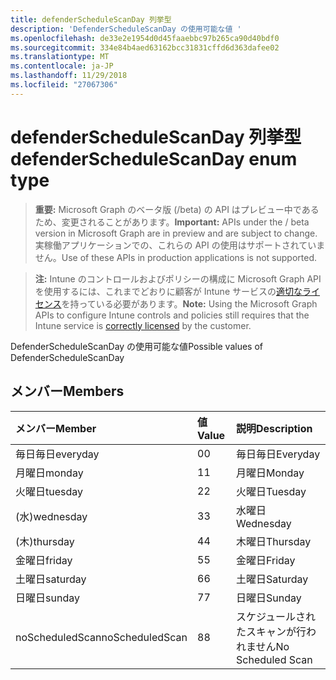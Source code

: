 ```yaml
---
title: defenderScheduleScanDay 列挙型
description: 'DefenderScheduleScanDay の使用可能な値 '
ms.openlocfilehash: de33e2e1954d0d45faaebbc97b265ca90d40bdf0
ms.sourcegitcommit: 334e84b4aed63162bcc31831cffd6d363dafee02
ms.translationtype: MT
ms.contentlocale: ja-JP
ms.lasthandoff: 11/29/2018
ms.locfileid: "27067306"
---
```

# <a name="defenderschedulescanday-enum-type"></a><span data-ttu-id="b51c7-103">defenderScheduleScanDay 列挙型</span><span class="sxs-lookup"><span data-stu-id="b51c7-103">defenderScheduleScanDay enum type</span></span>

> <span data-ttu-id="b51c7-104">**重要:** Microsoft Graph のベータ版 (/beta) の API はプレビュー中であるため、変更されることがあります。</span><span class="sxs-lookup"><span data-stu-id="b51c7-104">**Important:** APIs under the / beta version in Microsoft Graph are in preview and are subject to change.</span></span> <span data-ttu-id="b51c7-105">実稼働アプリケーションでの、これらの API の使用はサポートされていません。</span><span class="sxs-lookup"><span data-stu-id="b51c7-105">Use of these APIs in production applications is not supported.</span></span>

> <span data-ttu-id="b51c7-106">**注:** Intune のコントロールおよびポリシーの構成に Microsoft Graph API を使用するには、これまでどおりに顧客が Intune サービスの[適切なライセンス](https://go.microsoft.com/fwlink/?linkid=839381)を持っている必要があります。</span><span class="sxs-lookup"><span data-stu-id="b51c7-106">**Note:** Using the Microsoft Graph APIs to configure Intune controls and policies still requires that the Intune service is [correctly licensed](https://go.microsoft.com/fwlink/?linkid=839381) by the customer.</span></span>

<span data-ttu-id="b51c7-107">DefenderScheduleScanDay の使用可能な値</span><span class="sxs-lookup"><span data-stu-id="b51c7-107">Possible values of DefenderScheduleScanDay</span></span> 
## <a name="members"></a><span data-ttu-id="b51c7-108">メンバー</span><span class="sxs-lookup"><span data-stu-id="b51c7-108">Members</span></span>
|<span data-ttu-id="b51c7-109">メンバー</span><span class="sxs-lookup"><span data-stu-id="b51c7-109">Member</span></span>|<span data-ttu-id="b51c7-110">値</span><span class="sxs-lookup"><span data-stu-id="b51c7-110">Value</span></span>|<span data-ttu-id="b51c7-111">説明</span><span class="sxs-lookup"><span data-stu-id="b51c7-111">Description</span></span>|
|:---|:---|:---|
|<span data-ttu-id="b51c7-112">毎日毎日</span><span class="sxs-lookup"><span data-stu-id="b51c7-112">everyday</span></span>|<span data-ttu-id="b51c7-113">0</span><span class="sxs-lookup"><span data-stu-id="b51c7-113">0</span></span>|<span data-ttu-id="b51c7-114">毎日毎日</span><span class="sxs-lookup"><span data-stu-id="b51c7-114">Everyday</span></span>|
|<span data-ttu-id="b51c7-115">月曜日</span><span class="sxs-lookup"><span data-stu-id="b51c7-115">monday</span></span>|<span data-ttu-id="b51c7-116">1</span><span class="sxs-lookup"><span data-stu-id="b51c7-116">1</span></span>|<span data-ttu-id="b51c7-117">月曜日</span><span class="sxs-lookup"><span data-stu-id="b51c7-117">Monday</span></span>|
|<span data-ttu-id="b51c7-118">火曜日</span><span class="sxs-lookup"><span data-stu-id="b51c7-118">tuesday</span></span>|<span data-ttu-id="b51c7-119">2</span><span class="sxs-lookup"><span data-stu-id="b51c7-119">2</span></span>|<span data-ttu-id="b51c7-120">火曜日</span><span class="sxs-lookup"><span data-stu-id="b51c7-120">Tuesday</span></span>|
|<span data-ttu-id="b51c7-121">(水)</span><span class="sxs-lookup"><span data-stu-id="b51c7-121">wednesday</span></span>|<span data-ttu-id="b51c7-122">3</span><span class="sxs-lookup"><span data-stu-id="b51c7-122">3</span></span>|<span data-ttu-id="b51c7-123">水曜日</span><span class="sxs-lookup"><span data-stu-id="b51c7-123">Wednesday</span></span>|
|<span data-ttu-id="b51c7-124">(木)</span><span class="sxs-lookup"><span data-stu-id="b51c7-124">thursday</span></span>|<span data-ttu-id="b51c7-125">4</span><span class="sxs-lookup"><span data-stu-id="b51c7-125">4</span></span>|<span data-ttu-id="b51c7-126">木曜日</span><span class="sxs-lookup"><span data-stu-id="b51c7-126">Thursday</span></span>|
|<span data-ttu-id="b51c7-127">金曜日</span><span class="sxs-lookup"><span data-stu-id="b51c7-127">friday</span></span>|<span data-ttu-id="b51c7-128">5</span><span class="sxs-lookup"><span data-stu-id="b51c7-128">5</span></span>|<span data-ttu-id="b51c7-129">金曜日</span><span class="sxs-lookup"><span data-stu-id="b51c7-129">Friday</span></span>|
|<span data-ttu-id="b51c7-130">土曜日</span><span class="sxs-lookup"><span data-stu-id="b51c7-130">saturday</span></span>|<span data-ttu-id="b51c7-131">6</span><span class="sxs-lookup"><span data-stu-id="b51c7-131">6</span></span>|<span data-ttu-id="b51c7-132">土曜日</span><span class="sxs-lookup"><span data-stu-id="b51c7-132">Saturday</span></span>|
|<span data-ttu-id="b51c7-133">日曜日</span><span class="sxs-lookup"><span data-stu-id="b51c7-133">sunday</span></span>|<span data-ttu-id="b51c7-134">7</span><span class="sxs-lookup"><span data-stu-id="b51c7-134">7</span></span>|<span data-ttu-id="b51c7-135">日曜日</span><span class="sxs-lookup"><span data-stu-id="b51c7-135">Sunday</span></span>|
|<span data-ttu-id="b51c7-136">noScheduledScan</span><span class="sxs-lookup"><span data-stu-id="b51c7-136">noScheduledScan</span></span>|<span data-ttu-id="b51c7-137">8</span><span class="sxs-lookup"><span data-stu-id="b51c7-137">8</span></span>|<span data-ttu-id="b51c7-138">スケジュールされたスキャンが行われません</span><span class="sxs-lookup"><span data-stu-id="b51c7-138">No Scheduled Scan</span></span>|





